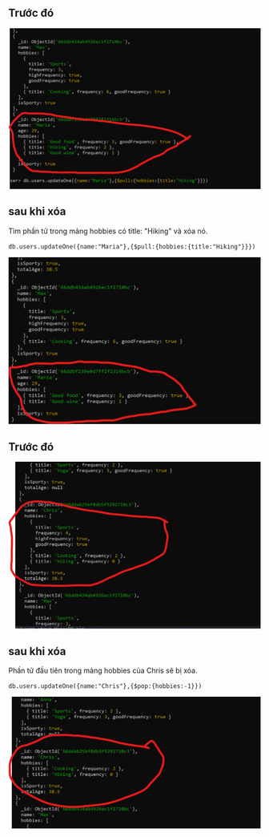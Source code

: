 ## Trước đó

![alt text](/images/examples/image-58.png)

## sau khi xóa

Tìm phần tử trong mảng hobbies có title: "Hiking" và xóa nó.

```
db.users.updateOne({name:"Maria"},{$pull:{hobbies:{title:"Hiking"}}})
```

![alt text](/images/examples/image-59.png)

## Trước đó

![alt text](/images/examples/image-60.png)

## sau khi xóa

Phần tử đầu tiên trong mảng hobbies của Chris sẽ bị xóa.

```
db.users.updateOne({name:"Chris"},{$pop:{hobbies:-1}})
```

![alt text](/images/examples/image-61.png)
